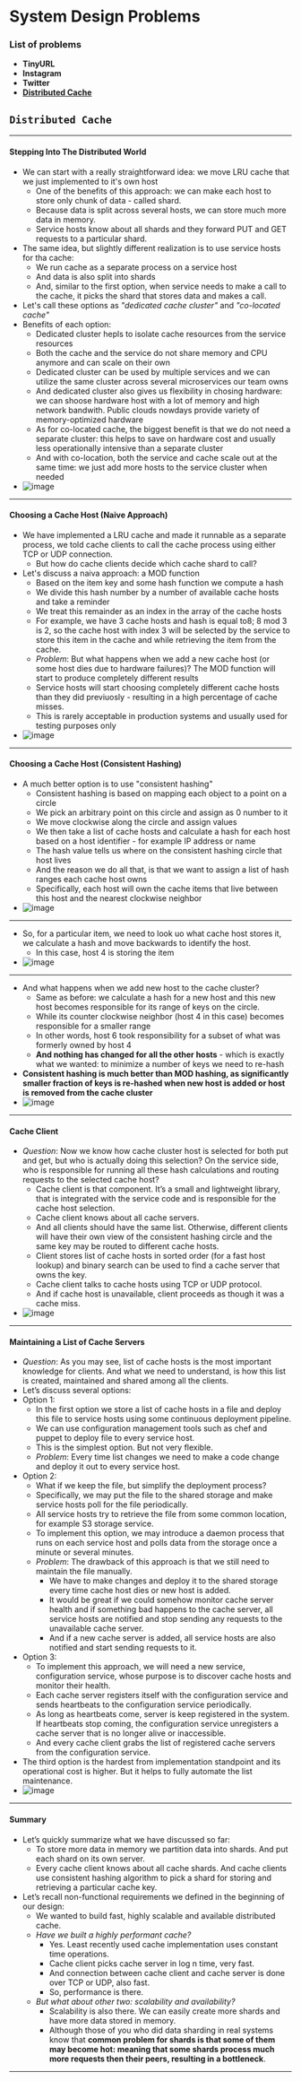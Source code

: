 # System Design Problems

### List of problems
- **TinyURL**
- **Instagram**
- **Twitter**
- **[Distributed Cache](#Distributed-Cache)**

## ```Distributed Cache```
---
#### Stepping Into The Distributed World
- We can start with a really straightforward idea: we move LRU cache that we just implemented to it's own host
  - One of the benefits of this approach: we can make each host to store only chunk of data - called shard. 
  - Because data is split across several hosts, we can store much more data in memory.
  - Service hosts know about all shards and they forward PUT and GET requests to a particular shard.
- The same idea, but slightly different realization is to use service hosts for tha cache:
  - We run cache as a separate process on a service host 
  - And data is also split into shards
  - And, similar to the first option, when service needs to make a call to the cache, it picks the shard that stores data and makes a call.
- Let's call these options as *"dedicated cache cluster"* and *"co-located cache"*
- Benefits of each option:
  - Dedicated cluster hepls to isolate cache resources from the service resources
  - Both the cache and the service do not share memory and CPU anymore and can scale on their own
  - Dedicated cluster can be used by multiple services and we can utilize the same cluster across several microservices our team owns
  - And dedicated cluster also gives us flexibility in chosing hardware: we can shoose hardware host with a lot of memory and high network bandwith. Public clouds nowdays provide variety of memory-optimized hardware
  - As for co-located cache, the biggest benefit is that we do not need a separate cluster: this helps to save on hardware cost and usually less operationally intensive than a separate cluster
  - And with co-location, both the service and cache scale out at the same time: we just add more hosts to the service cluster when needed
- ![image](https://user-images.githubusercontent.com/57194114/201296359-1ac5726b-6de3-4275-a061-0a009b97e0b7.png)
---
#### Choosing a Cache Host (Naive Approach)
- We have implemented a LRU cache and made it runnable as a separate process, we told cache clients to call the cache process using either TCP or UDP connection.
  - But how do cache clients decide which cache shard to call?
- Let's discuss a naiva approach: a MOD function
  - Based on the item key and some hash function we compute a hash
  - We divide this hash number by a number of available cache hosts and take a reminder
  - We treat this remainder as an index in the array of the cache hosts
  - For example, we have 3 cache hosts and hash is equal to8; 8 mod 3 is 2, so the cache host with index 3 will be selected by the service to store this item in the cache and while retrieving the item from the cache.
  - *Problem*: But what happens when we add a new cache host (or some host dies due to hardware failures)? The MOD function will start to produce completely different results
  - Service hosts will start choosing completely different cache hosts than they did previuosly - resulting in a high percentage of cache misses.
  - This is rarely acceptable in production systems and usually used for testing purposes only
- ![image](https://user-images.githubusercontent.com/57194114/201452558-39c20ae4-e816-4d4a-895f-fb07f2fe29eb.png)
---
#### Choosing a Cache Host (Consistent Hashing)
- A much better option is to use "consistent hashing"
  - Consistent hashing is based on mapping each object to a point on a circle
  - We pick an arbitrary point on this circle and assign as 0 number to it
  - We move clockwise along the circle and assign values
  - We then take a list of cache hosts and calculate a hash for each host based on a host identifier - for example IP address or name
  - The hash value tells us where on the consistent hashing circle that host lives
  - And the reason we do all that, is that we want to assign a list of hash ranges each cache host owns
  - Specifically, each host will own the cache items that live between this host and the nearest clockwise neighbor
- ![image](https://user-images.githubusercontent.com/57194114/201453015-905072a4-425b-4ba9-9f96-b0746772b174.png)
---
- So, for a particular item, we need to look uo what cache host stores it, we calculate a hash and move backwards to identify the host.
  - In this case, host 4 is storing the item
- ![image](https://user-images.githubusercontent.com/57194114/201453326-146c4285-5bad-4209-964c-64d5c2afc43b.png)
---
- And what happens when we add new host to the cache cluster?
  - Same as before: we calculate a hash for a new host and this new host becomes responsible for its range of keys on the circle.
  - While its counter clockwise neighbor (host 4 in this case) becomes responsible for a smaller range
  - In other words, host 6 took responsibility for a subset of what was formerly owned by host 4
  - **And nothing has changed for all the other hosts** - which is exactly what we wanted: to minimize a number of keys we need to re-hash
- **Consistent hashing is much better than MOD hashing, as significantly smaller fraction of keys is re-hashed when new host is added or host is removed from the cache cluster**
- ![image](https://user-images.githubusercontent.com/57194114/201453656-554d2c0c-488e-44e0-9938-5e50588eff01.png)
---
#### Cache Client
- *Question*: Now we know how cache cluster host is selected for both put and get, but who is actually doing this selection? On the service side, who is responsible for running all these hash calculations and routing requests to the selected cache host?
  - Cache client is that component. It’s a small and lightweight library, that is integrated with the service code and is responsible for the cache host selection.
  - Cache client knows about all cache servers.
  - And all clients should have the same list. Otherwise, different clients will have their own view of the consistent hashing circle and the same key may be routed to different cache hosts.
  - Client stores list of cache hosts in sorted order (for a fast host lookup) and binary search can be used to find a cache server that owns the key.
  - Cache client talks to cache hosts using TCP or UDP protocol.
  - And if cache host is unavailable, client proceeds as though it was a cache miss.
- ![image](https://user-images.githubusercontent.com/57194114/201478007-dbf98373-0f27-43fb-8ed3-38a535d219a5.png)
---
#### Maintaining a List of Cache Servers
- *Question*: As you may see, list of cache hosts is the most important knowledge for clients. And what we need to understand, is how this list is created, maintained and shared among all the clients.
- Let’s discuss several options:
- Option 1:
  - In the first option we store a list of cache hosts in a file and deploy this file to service
hosts using some continuous deployment pipeline.
  - We can use configuration management tools such as chef and puppet to deploy file to
every service host. 
  - This is the simplest option. But not very flexible.
  - *Problem*: Every time list changes we need to make a code change and deploy it out to every service
host.
- Option 2:
  - What if we keep the file, but simplify the deployment process?
  - Specifically, we may put the file to the shared storage and make service hosts poll for the
file periodically.
  - All service hosts try to retrieve the file from some common location, for example S3
storage service.
  - To implement this option, we may introduce a daemon process that runs on each service
host and polls data from the storage once a minute or several minutes.
  - *Problem*: The drawback of this approach is that we still need to maintain the file manually. 
    - We have to make changes and deploy it to the shared storage every time cache host dies or new host is
added. 
    - It would be great if we could somehow monitor cache server health and if something bad happens to the cache server, all service hosts are notified and stop sending any requests to the unavailable cache server.
    - And if a new cache server is added, all service hosts are also notified and start sending
requests to it.
- Option 3:
  - To implement this approach, we will need a new service, configuration service, whose purpose is to discover cache hosts and monitor their health.
  - Each cache server registers itself with the configuration service and sends heartbeats
to the configuration service periodically.
  - As long as heartbeats come, server is keep registered in the system. If heartbeats stop coming, the configuration service unregisters a cache server that is no longer alive or inaccessible.
  - And every cache client grabs the list of registered cache servers from the configuration service.
- The third option is the hardest from implementation standpoint and its operational cost is higher. But it helps to fully automate the list maintenance. 
- ![image](https://user-images.githubusercontent.com/57194114/201479082-c4581126-0a02-4bde-be06-cef7f3085835.png)
---
#### Summary
- Let’s quickly summarize what we have discussed so far:
  - To store more data in memory we partition data into shards. And put each shard on its own server.
  - Every cache client knows about all cache shards. And cache clients use consistent hashing algorithm to pick a shard for storing and retrieving a particular cache key.
- Let’s recall non-functional requirements we defined in the beginning of our design:
  - We wanted to build fast, highly scalable and available distributed cache.
  - *Have we built a highly performant cache?* 
    - Yes. Least recently used cache implementation uses constant time operations.
    - Cache client picks cache server in log n time, very fast.
    - And connection between cache client and cache server is done over TCP or UDP, also fast.
    - So, performance is there.
  - *But what about other two: scalability and availability?*
    - Scalability is also there. We can easily create more shards and have more data stored in memory.
    - Although those of you who did data sharding in real systems know that **common problem for shards is that some of them may become hot: meaning that some shards process much more requests then their peers, resulting in a bottleneck**.

---
